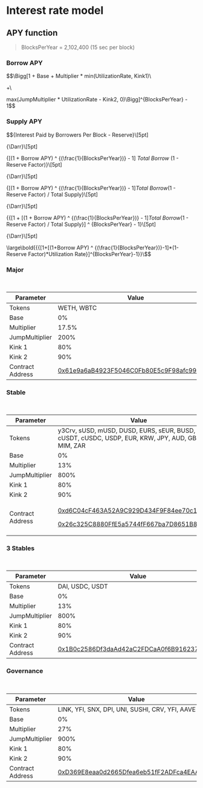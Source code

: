 # Interest rate model

## APY function

> BlocksPerYear = 2,102,400 (15 sec per block)

### Borrow APY

$$\Bigg[1 + Base + Multiplier * min(UtilizationRate, Kink1)\\

+\\

max(JumpMultiplier * UtilizationRate - Kink2, 0)\Bigg]^{BlocksPerYear} - 1$$

### Supply APY

$${Interest Paid by Borrowers Per Block - Reserve}\\[5pt]

{\Darr}\\[5pt]

{[(1 + Borrow APY) ^ {(\frac{1}{BlocksPerYear})} - 1] *Total Borrow* (1 - Reserve Factor)}\\[5pt]

{\Darr}\\[5pt]

{[(1 + Borrow APY) ^ {(\frac{1}{BlocksPerYear})} - 1]*Total Borrow*(1 - Reserve Factor) / Total Supply}\\[5pt]

{\Darr}\\[5pt]

{{[1 + [(1 + Borrow APY) ^ {(\frac{1}{BlocksPerYear})} - 1]*Total Borrow*(1 - Reserve Factor) / Total Supply}] ^ {BlocksPerYear} - 1}\\[5pt]

{\Darr}\\[5pt]

\large\bold{{{[1+[(1+Borrow APY) ^ {(\frac{1}{BlocksPerYear})}-1]*(1-Reserve Factor)*Utilization Rate}]^{BlocksPerYear}-1}}\\$$

### Major

&nbsp;

| Parameter        | Value                                                                                                                      |
| ---------------- | -------------------------------------------------------------------------------------------------------------------------- |
| Tokens           | WETH, WBTC                                                                                                                 |
| Base             | 0%                                                                                                                         |
| Multiplier       | 17.5%                                                                                                                      |
| JumpMultiplier   | 200%                                                                                                                       |
| Kink 1           | 80%                                                                                                                        |
| Kink 2           | 90%                                                                                                                        |
| Contract Address | [0x61e9a6aB4923F5046C0Fb80E5c9F98afc9995fad](https://etherscan.io/address/0x61e9a6ab4923f5046c0fb80e5c9f98afc9995fad#code) |

### Stable

&nbsp;

| Parameter        | Value                                                                                                                                                                                                                                                                               |
| ---------------- | ----------------------------------------------------------------------------------------------------------------------------------------------------------------------------------------------------------------------------------------------------------------------------------- |
| Tokens           | y3Crv, sUSD, mUSD, DUSD, EURS, sEUR, BUSD, cDAI, cUSDT, cUSDC, USDP, EUR, KRW, JPY, AUD, GBP, CHF, MIM, ZAR                                                                                                                                                                         |
| Base             | 0%                                                                                                                                                                                                                                                                                  |
| Multiplier       | 13%                                                                                                                                                                                                                                                                                 |
| JumpMultiplier   | 800%                                                                                                                                                                                                                                                                                |
| Kink 1           | 80%                                                                                                                                                                                                                                                                                 |
| Kink 2           | 90%                                                                                                                                                                                                                                                                                 |
| Contract Address | <p><a href="https://etherscan.io/address/0xd6C04cF463A52A9C929D434F9F84ee70c1c0Ac6F#code">0xd6C04cF463A52A9C929D434F9F84ee70c1c0Ac6F</a></p><p><a href="https://etherscan.io/address/0x26c325C8880FfE5a5744fF667ba7D8651B868710">0x26c325C8880FfE5a5744fF667ba7D8651B868710</a></p> |

### 3 Stables

&nbsp;

| Parameter        | Value                                                                                                                 |
| ---------------- | --------------------------------------------------------------------------------------------------------------------- |
| Tokens           | DAI, USDC, USDT                                                                                                       |
| Base             | 0%                                                                                                                    |
| Multiplier       | 13%                                                                                                                   |
| JumpMultiplier   | 800%                                                                                                                  |
| Kink 1           | 80%                                                                                                                   |
| Kink 2           | 90%                                                                                                                   |
| Contract Address | [0x1B0c2586Df3daAd42aC2FDCaA0f6B91623747556](https://etherscan.io/address/0x1B0c2586Df3daAd42aC2FDCaA0f6B91623747556) |

### Governance

&nbsp;

| Parameter        | Value                                                                                                                 |
| ---------------- | --------------------------------------------------------------------------------------------------------------------- |
| Tokens           | LINK, YFI, SNX, DPI, UNI, SUSHI, CRV, YFI, AAVE                                                                     |
| Base             | 0%                                                                                                                    |
| Multiplier       | 27%                                                                                                                   |
| JumpMultiplier   | 900%                                                                                                                  |
| Kink 1           | 80%                                                                                                                   |
| Kink 2           | 90%                                                                                                                   |
| Contract Address | [0xD369E8eaa0d2665Dfea6eb51fF2ADFca4EAA7891](https://etherscan.io/address/0xD369E8eaa0d2665Dfea6eb51fF2ADFca4EAA7891) |
